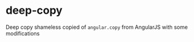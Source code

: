 deep-copy
=========

Deep copy shameless copied of `angular.copy` from AngularJS with some modifications
